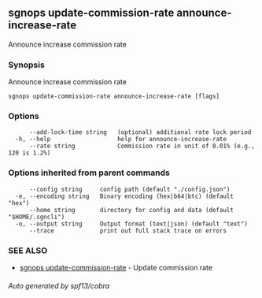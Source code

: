 ## sgnops update-commission-rate announce-increase-rate

Announce increase commission rate

### Synopsis

Announce increase commission rate

```
sgnops update-commission-rate announce-increase-rate [flags]
```

### Options

```
      --add-lock-time string   (optional) additional rate lock period
  -h, --help                   help for announce-increase-rate
      --rate string            Commission rate in unit of 0.01% (e.g., 120 is 1.2%)
```

### Options inherited from parent commands

```
      --config string     config path (default "./config.json")
  -e, --encoding string   Binary encoding (hex|b64|btc) (default "hex")
      --home string       directory for config and data (default "$HOME/.sgncli")
  -o, --output string     Output format (text|json) (default "text")
      --trace             print out full stack trace on errors
```

### SEE ALSO

* [sgnops update-commission-rate](sgnops_update-commission-rate.md)	 - Update commission rate

###### Auto generated by spf13/cobra
